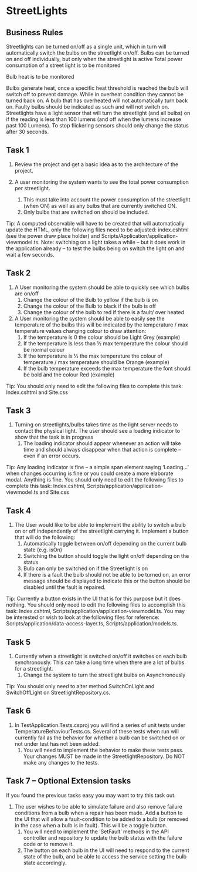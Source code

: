 # StreetLights

## Business Rules

Streetlights can be turned on/off as a single unit, which in turn will automatically switch the bulbs on the streetlight on/off. 
Bulbs can be turned on and off individually, but only when the streetlight is active
Total power consumption of a street light is to be monitored

Bulb heat is to be monitored

Bulbs generate heat, once a specific heat threshold is reached the bulb will switch off to prevent damage. While in overheat condition they cannot be turned back on. A bulb that has overheated will not automatically turn back on.
Faulty bulbs should be indicated as such and will not switch on.
Streetlights have a light sensor that will turn the streetlight (and all bulbs) on if the reading is less than 100 lumens (and off when the lumens increase past 100 Lumens).  To stop flickering sensors should only change the status after 30 seconds.

## Task 1 
1. Review the project and get a basic idea as to the architecture of the project.
2. A user monitoring the system wants to see the total power consumption per streetlight.

    1. This must take into account the power consumption of the streetlight (when ON) as well as any bulbs that are currently switched ON. 
    2. Only bulbs that are switched on should be included.

Tip: A computed observable will have to be created that will automatically update the HTML, only the following files need to be adjusted: index.cshtml (see the power draw place holder) and Scripts/Application/application-viewmodel.ts. Note: switching on a light takes a while – but it does work in the application already – to test the bulbs being on switch the light on and wait a few seconds.

## Task 2 
1.	A User monitoring the system should be able to quickly see which bulbs are on/off
    1. Change the colour of the Bulb to yellow if the bulb is on
    2. Change the colour of the Bulb to black if the bulb is off
    3. Change the colour of the bulb to red if there is a fault/ over heated
2.	A User monitoring the system should be able to easily see the temperature of the bulbs this will be indicated by  the temperature / max temperature values changing colour to draw attention:
    1. If the temperature is 0 the colour should be Light Grey (example)
    2. If the temperature is less than ½ max temperature the colour should be normal colour 
    3. If the temperature is ½ the max temperature the colour of temperature / max temperature should be Orange (example)
    4. If the bulb temperature exceeds the max temperature the font should be bold and the colour Red (example)

Tip: You should only need to edit the following files to complete this task: Index.cshtml and Site.css

## Task 3
1.	Turning on streetlights/bulbs takes time as the light server needs to contact the physical light. The user should see a loading indicator to show that the task is in progress
    1. The loading indicator should appear whenever an action will take time and should always disappear when that action is complete – even if an error occurs.

Tip: Any loading indicator is fine – a simple span element saying ‘Loading…’ when changes occurring is fine or you could create a more elaborate modal. Anything is fine.  You should only need to edit the following files to complete this task: Index.cshtml, Scripts/application/application-viewmodel.ts and Site.css

## Task 4
1.	The User would like to be able to implement the ability to switch a bulb on or off independently of the streetlight carrying it.  Implement a button that will do the following:
    1. Automatically toggle between on/off depending on the current bulb state (e.g. isOn)
    2. Switching the button should toggle the light on/off depending on the status
    3. Bulb can only be switched on if the Streetlight is on
    4. If there is a fault the bulb should not be able to be turned on, an error message should be displayed to indicate this or the button should be disabled until the fault is repaired.

Tip: Currently a button exists in the UI that is for this purpose but it does nothing.  You should only need to edit the following files to accomplish this task: Index.cshtml, Scripts/application/application-viewmodel.ts. You may be interested or wish to look at the following files for reference: Scripts/application/data-access-layer.ts, Scripts/application/models.ts. 

## Task 5
1.	Currently when a streetlight is switched on/off it switches on each bulb synchronously. This can take a long time when there are a lot of bulbs for a streetlight.
    1. Change the system to turn the streetlight bulbs on Asynchronously

Tip: You should only need to alter method SwitchOnLight and SwitchOffLight on StreetlightRepository.cs.

## Task 6
1.	In TestApplication.Tests.csproj you will find a series of unit tests under TemperatureBehaviourTests.cs. Several of these tests when run will currently fail as the behavior for whether a bulb can be switched on or not under test has not been added.  
    1. You will need to implement the behavior to make these tests pass. Your changes MUST be made in the StreetlightRepository. Do NOT make any changes to the tests.

## Task 7 – Optional Extension tasks
If you found the previous tasks easy you may want to try this task out.
1.	The user wishes to be able to simulate failure and also remove failure conditions from a bulb when a repair has been made. Add a button to the UI that will allow a fault-condition to be added to a bulb (or removed in the case when a bulb is in fault). This will be a toggle button.
    1. You will need to implement the ‘SetFault’ methods in the API controller and repository to update the bulb status with the failure code or to remove it.
    2. The button on each bulb in the UI will need to respond to the current state of the bulb, and be able to access the service setting the bulb state accordingly.
